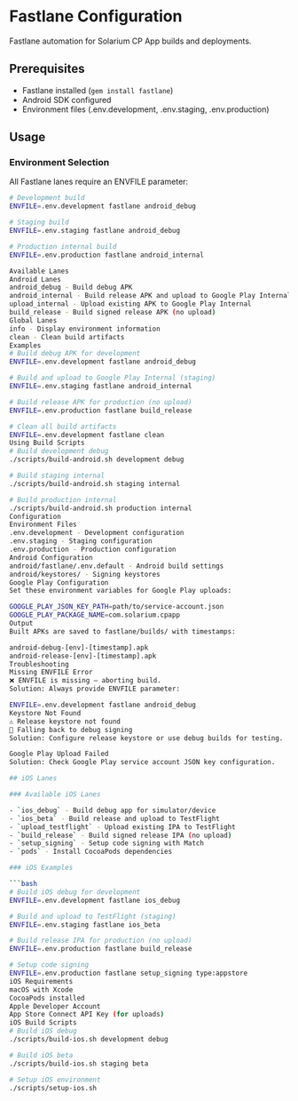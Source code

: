 # Fastlane Configuration

Fastlane automation for Solarium CP App builds and deployments.

## Prerequisites

- Fastlane installed (`gem install fastlane`)
- Android SDK configured
- Environment files (.env.development, .env.staging, .env.production)

## Usage

### Environment Selection

All Fastlane lanes require an ENVFILE parameter:

```bash
# Development build
ENVFILE=.env.development fastlane android_debug

# Staging build  
ENVFILE=.env.staging fastlane android_debug

# Production internal build
ENVFILE=.env.production fastlane android_internal

Available Lanes
Android Lanes
android_debug - Build debug APK
android_internal - Build release APK and upload to Google Play Internal
upload_internal - Upload existing APK to Google Play Internal
build_release - Build signed release APK (no upload)
Global Lanes
info - Display environment information
clean - Clean build artifacts
Examples
# Build debug APK for development
ENVFILE=.env.development fastlane android_debug

# Build and upload to Google Play Internal (staging)
ENVFILE=.env.staging fastlane android_internal

# Build release APK for production (no upload)
ENVFILE=.env.production fastlane build_release

# Clean all build artifacts
ENVFILE=.env.development fastlane clean
Using Build Scripts
# Build development debug
./scripts/build-android.sh development debug

# Build staging internal
./scripts/build-android.sh staging internal

# Build production internal
./scripts/build-android.sh production internal
Configuration
Environment Files
.env.development - Development configuration
.env.staging - Staging configuration
.env.production - Production configuration
Android Configuration
android/fastlane/.env.default - Android build settings
android/keystores/ - Signing keystores
Google Play Configuration
Set these environment variables for Google Play uploads:

GOOGLE_PLAY_JSON_KEY_PATH=path/to/service-account.json
GOOGLE_PLAY_PACKAGE_NAME=com.solarium.cpapp
Output
Built APKs are saved to fastlane/builds/ with timestamps:

android-debug-[env]-[timestamp].apk
android-release-[env]-[timestamp].apk
Troubleshooting
Missing ENVFILE Error
❌ ENVFILE is missing – aborting build.
Solution: Always provide ENVFILE parameter:

ENVFILE=.env.development fastlane android_debug
Keystore Not Found
⚠️ Release keystore not found
🔄 Falling back to debug signing
Solution: Configure release keystore or use debug builds for testing.

Google Play Upload Failed
Solution: Check Google Play service account JSON key configuration.

## iOS Lanes

### Available iOS Lanes

- `ios_debug` - Build debug app for simulator/device
- `ios_beta` - Build release and upload to TestFlight  
- `upload_testflight` - Upload existing IPA to TestFlight
- `build_release` - Build signed release IPA (no upload)
- `setup_signing` - Setup code signing with Match
- `pods` - Install CocoaPods dependencies

### iOS Examples

```bash
# Build iOS debug for development
ENVFILE=.env.development fastlane ios_debug

# Build and upload to TestFlight (staging)
ENVFILE=.env.staging fastlane ios_beta

# Build release IPA for production (no upload)
ENVFILE=.env.production fastlane build_release

# Setup code signing
ENVFILE=.env.production fastlane setup_signing type:appstore
iOS Requirements
macOS with Xcode
CocoaPods installed
Apple Developer Account
App Store Connect API Key (for uploads)
iOS Build Scripts
# Build iOS debug
./scripts/build-ios.sh development debug

# Build iOS beta
./scripts/build-ios.sh staging beta

# Setup iOS environment
./scripts/setup-ios.sh